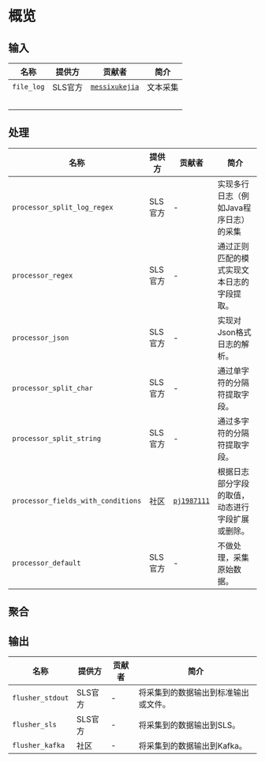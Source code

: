 # 概览

## 输入

| 名称         | 提供方   | 贡献者                                                   | 简介   |
| ---------- | ----- | ----------------------------------------------------- | ---- |
| `file_log` | SLS官方 | [`messixukejia`](https://github.com/messixukejia) | 文本采集 |
|            |       |                                                       |      |
|            |       |                                                       |      |
|            |       |                                                       |      |
|            |       |                                                       |      |
|            |       |                                                       |      |

## 处理

| 名称                          | 提供方   | 贡献者 | 简介                    |
| --------------------------- | ----- | --- | --------------------- |
| `processor_split_log_regex` | SLS官方 | -   | 实现多行日志（例如Java程序日志）的采集 |
| `processor_regex`           | SLS官方 | -   | 通过正则匹配的模式实现文本日志的字段提取。 |
| `processor_json`            | SLS官方 | -   | 实现对Json格式日志的解析。       |
| `processor_split_char`      | SLS官方 | -   | 通过单字符的分隔符提取字段。        |
| `processor_split_string`    | SLS官方 | -   | 通过多字符的分隔符提取字段。        |
| `processor_fields_with_conditions` | 社区 | [`pj1987111`](https://github.com/pj1987111) | 根据日志部分字段的取值，动态进行字段扩展或删除。 |
| `processor_default`         | SLS官方 | -   | 不做处理，采集原始数据。        |

## 聚合

## 输出

| 名称               | 提供方   | 贡献者 | 简介                 |
| ---------------- | ----- | --- | ------------------ |
| `flusher_stdout` | SLS官方 | -   | 将采集到的数据输出到标准输出或文件。 |
| `flusher_sls`    | SLS官方 | -   | 将采集到的数据输出到SLS。     |
| `flusher_kafka`  | 社区    | -   | 将采集到的数据输出到Kafka。   |

